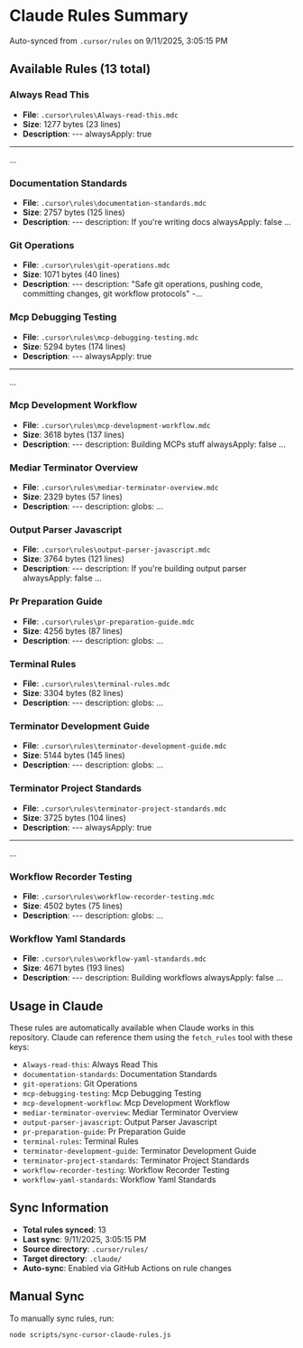 # Claude Rules Summary

Auto-synced from `.cursor/rules` on 9/11/2025, 3:05:15 PM

## Available Rules (13 total)

### Always Read This
- **File**: `.cursor\rules\Always-read-this.mdc`
- **Size**: 1277 bytes (23 lines)
- **Description**: --- alwaysApply: true ---...

### Documentation Standards
- **File**: `.cursor\rules\documentation-standards.mdc`
- **Size**: 2757 bytes (125 lines)
- **Description**: --- description: If you're writing docs alwaysApply: false...

### Git Operations
- **File**: `.cursor\rules\git-operations.mdc`
- **Size**: 1071 bytes (40 lines)
- **Description**: --- description: "Safe git operations, pushing code, committing changes, git workflow protocols" -...

### Mcp Debugging Testing
- **File**: `.cursor\rules\mcp-debugging-testing.mdc`
- **Size**: 5294 bytes (174 lines)
- **Description**: --- alwaysApply: true ---...

### Mcp Development Workflow
- **File**: `.cursor\rules\mcp-development-workflow.mdc`
- **Size**: 3618 bytes (137 lines)
- **Description**: --- description: Building MCPs stuff alwaysApply: false...

### Mediar Terminator Overview
- **File**: `.cursor\rules\mediar-terminator-overview.mdc`
- **Size**: 2329 bytes (57 lines)
- **Description**: --- description:  globs: ...

### Output Parser Javascript
- **File**: `.cursor\rules\output-parser-javascript.mdc`
- **Size**: 3764 bytes (121 lines)
- **Description**: --- description: If you're building output parser  alwaysApply: false...

### Pr Preparation Guide
- **File**: `.cursor\rules\pr-preparation-guide.mdc`
- **Size**: 4256 bytes (87 lines)
- **Description**: --- description:  globs: ...

### Terminal Rules
- **File**: `.cursor\rules\terminal-rules.mdc`
- **Size**: 3304 bytes (82 lines)
- **Description**: --- description: globs:...

### Terminator Development Guide
- **File**: `.cursor\rules\terminator-development-guide.mdc`
- **Size**: 5144 bytes (145 lines)
- **Description**: --- description:  globs: ...

### Terminator Project Standards
- **File**: `.cursor\rules\terminator-project-standards.mdc`
- **Size**: 3725 bytes (104 lines)
- **Description**: --- alwaysApply: true ---...

### Workflow Recorder Testing
- **File**: `.cursor\rules\workflow-recorder-testing.mdc`
- **Size**: 4502 bytes (75 lines)
- **Description**: --- description: globs:...

### Workflow Yaml Standards
- **File**: `.cursor\rules\workflow-yaml-standards.mdc`
- **Size**: 4671 bytes (193 lines)
- **Description**: --- description: Building workflows alwaysApply: false...

## Usage in Claude

These rules are automatically available when Claude works in this repository. Claude can reference them using the `fetch_rules` tool with these keys:

- `Always-read-this`: Always Read This
- `documentation-standards`: Documentation Standards
- `git-operations`: Git Operations
- `mcp-debugging-testing`: Mcp Debugging Testing
- `mcp-development-workflow`: Mcp Development Workflow
- `mediar-terminator-overview`: Mediar Terminator Overview
- `output-parser-javascript`: Output Parser Javascript
- `pr-preparation-guide`: Pr Preparation Guide
- `terminal-rules`: Terminal Rules
- `terminator-development-guide`: Terminator Development Guide
- `terminator-project-standards`: Terminator Project Standards
- `workflow-recorder-testing`: Workflow Recorder Testing
- `workflow-yaml-standards`: Workflow Yaml Standards

## Sync Information

- **Total rules synced**: 13
- **Last sync**: 9/11/2025, 3:05:15 PM
- **Source directory**: `.cursor/rules/`
- **Target directory**: `.claude/`
- **Auto-sync**: Enabled via GitHub Actions on rule changes

## Manual Sync

To manually sync rules, run:
```bash
node scripts/sync-cursor-claude-rules.js
```

